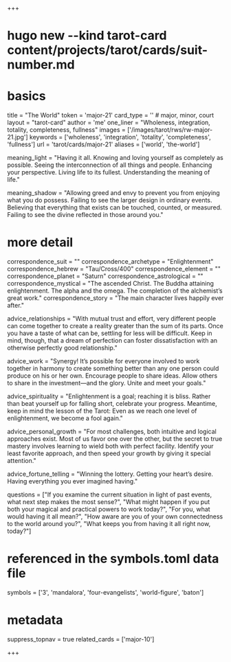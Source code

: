 +++
# hugo new --kind tarot-card content/projects/tarot/cards/suit-number.md
# basics
title     		 = "The World"
token					 = 'major-21'
card_type			 = '' # major, minor, court
layout				 = "tarot-card"
author    		 = 'me'
one_liner 		 = "Wholeness, integration, totality, completeness, fullness"
images				 = ['/images/tarot/rws/rw-major-21.jpg']
keywords			 = ['wholeness', 'integration', 'totality', 'completeness', 'fullness']
url						 = 'tarot/cards/major-21'
aliases				 = ['world', 'the-world']

meaning_light  = "Having it all. Knowing and loving yourself as completely as possible. Seeing the interconnection of all things and people. Enhancing your perspective. Living life to its fullest. Understanding the meaning of life."

meaning_shadow = "Allowing greed and envy to prevent you from enjoying what you do possess. Failing to see the larger design in ordinary events. Believing that everything that exists can be touched, counted, or measured. Failing to see the divine reflected in those around you."

# more detail
correspondence_suit 				= ""
correspondence_archetype 		= "Enlightenment"
correspondence_hebrew 			= "Tau/Cross/400"
correspondence_element 			= ""
correspondence_planet 			= "Saturn"
correspondence_astrological = ""
correspondence_mystical 		= "The ascended Christ. The Buddha attaining enlightenment. The alpha and the omega. The completion of the alchemist’s great work."
correspondence_story 				= "The main character lives happily ever after."

advice_relationships 	 = "With mutual trust and effort, very different people can come together to create a reality greater than the sum of its parts. Once you have a taste of what can be, settling for less will be difficult. Keep in mind, though, that a dream of perfection can foster dissatisfaction with an otherwise perfectly good relationship."

advice_work 					 = "Synergy! It’s possible for everyone involved to work together in harmony to create something better than any one person could produce on his or her own. Encourage people to share ideas. Allow others to share in the investment—and the glory. Unite and meet your goals."

advice_spirituality 	 = "Enlightenment is a goal; reaching it is bliss. Rather than beat yourself up for falling short, celebrate your progress. Meantime, keep in mind the lesson of the Tarot: Even as we reach one level of enlightenment, we become a fool again."

advice_personal_growth = "For most challenges, both intuitive and logical approaches exist. Most of us favor one over the other, but the secret to true mastery involves learning to wield both with perfect facility. Identify your least favorite approach, and then speed your growth by giving it special attention."

advice_fortune_telling = "Winning the lottery. Getting your heart’s desire. Having everything you ever imagined having."

questions	= ["If you examine the current situation in light of past events, what next step makes the most sense?", "What might happen if you put both your magical and practical powers to work today?", "For you, what would having it all mean?", "How aware are you of your own connectedness to the world around you?", "What keeps you from having it all right now, today?"]

# referenced in the symbols.toml data file
symbols	  = ['3', 'mandalora', 'four-evangelists', 'world-figure', 'baton']

# metadata
suppress_topnav = true
related_cards 	= ['major-10']

+++